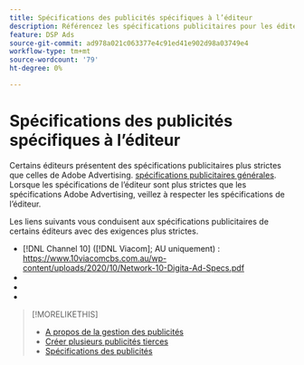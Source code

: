```yaml
---
title: Spécifications des publicités spécifiques à l’éditeur
description: Référencez les spécifications publicitaires pour les éditeurs pris en charge.
feature: DSP Ads
source-git-commit: ad978a021c063377e4c91ed41e902d98a03749e4
workflow-type: tm+mt
source-wordcount: '79'
ht-degree: 0%

---
```


# Spécifications des publicités spécifiques à l’éditeur

Certains éditeurs présentent des spécifications publicitaires plus strictes que celles de Adobe Advertising. [spécifications publicitaires générales](/help/dsp/campaign-management/ads/ad-specs.md). Lorsque les spécifications de l’éditeur sont plus strictes que les spécifications Adobe Advertising, veillez à respecter les spécifications de l’éditeur.

Les liens suivants vous conduisent aux spécifications publicitaires de certains éditeurs avec des exigences plus strictes.

* [!DNL Channel 10] ([!DNL Viacom]; AU uniquement) : https://www.10viacomcbs.com.au/wp-content/uploads/2020/10/Network-10-Digita-Ad-Specs.pdf
* 
   [!DNL CBS Interactive Advanced Media]: https://cbsinteractive.com/advertising/ad-specs/list/cbs-interactive-advanced-media
* 
   [!DNL Hulu]: https://advertising.hulu.com/ad-products/video-commercial
* 

   [!DNL NBCUniversal]: https://together.nbcuni.com/nbcu-creative-guidelines

>[!MORELIKETHIS]
>
>* [A propos de la gestion des publicités](ad-about.md)
>* [Créer plusieurs publicités tierces](ad-create-multiple.md)
>* [Spécifications des publicités](/help/dsp/campaign-management/ads/ad-specs.md)

